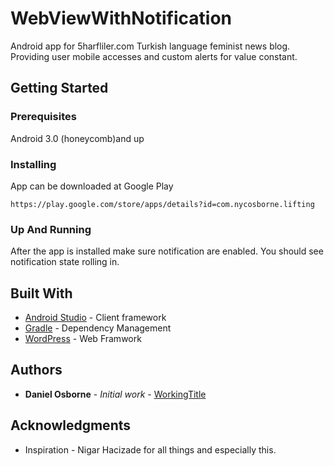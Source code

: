 # WebViewWithNotification

Android app for 5harfliler.com Turkish language feminist news blog. Providing user mobile accesses and custom alerts for value constant.

## Getting Started


### Prerequisites

Android 3.0 (honeycomb)and up

### Installing

App can be downloaded at Google Play

```
https://play.google.com/store/apps/details?id=com.nycosborne.lifting
```

### Up And Running

After the app is installed make sure notification are enabled.
You should see notification state rolling in.


## Built With

* [Android Studio](https://developer.android.com/studio/index.html) - Client framework
* [Gradle](https://maven.apache.org/) - Dependency Management
* [WordPress](https://rometools.github.io/rome/) - Web Framwork
 

## Authors

* **Daniel Osborne** - *Initial work* - [WorkingTitle](https://nycosborne.com)


## Acknowledgments

* Inspiration - Nigar Hacizade for all things and especially this.


